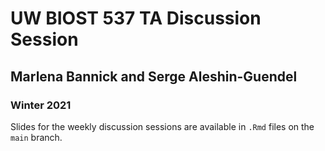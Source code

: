 # UW BIOST 537 TA Discussion Session 
## Marlena Bannick and Serge Aleshin-Guendel
### Winter 2021

Slides for the weekly discussion sessions are available in `.Rmd` files on the `main` branch.
